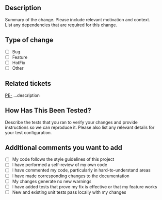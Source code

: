 ## Description
Summary of the change. Please include relevant motivation and context. List any dependencies that are required for this change.

## Type of change
- [ ] Bug
- [ ] Feature
- [ ] HotFix
- [ ] Other

## Related tickets
[PE-](https://marulainc.atlassian.net/browse/PE-) ...description

## How Has This Been Tested?
Describe the tests that you ran to verify your changes and provide instructions so we can reproduce it. Please also list any relevant details for your test configuration.

## Additional comments you want to add
- [ ] My code follows the style guidelines of this project
- [ ] I have performed a self-review of my own code
- [ ] I have commented my code, particularly in hard-to-understand areas
- [ ] I have made corresponding changes to the documentation
- [ ] My changes generate no new warnings
- [ ] I have added tests that prove my fix is effective or that my feature works
- [ ] New and existing unit tests pass locally with my changes
